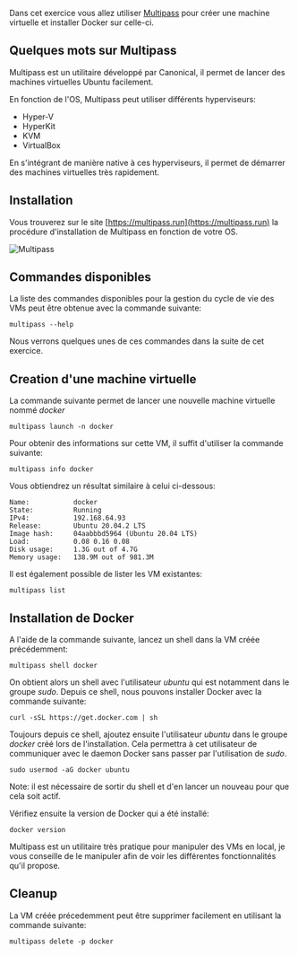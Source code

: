 Dans cet exercice vous allez utiliser [Multipass](https://multipass.run) pour créer une machine virtuelle et installer Docker sur celle-ci.

## Quelques mots sur Multipass

Multipass est un utilitaire développé par Canonical, il permet de lancer des machines virtuelles Ubuntu facilement.

En fonction de l'OS, Multipass peut utiliser différents hyperviseurs:
- Hyper-V
- HyperKit
- KVM
- VirtualBox

En s'intégrant de manière native à ces hyperviseurs, il permet de démarrer des machines virtuelles très rapidement.

## Installation

Vous trouverez sur le site [https://multipass.run](https://multipass.run) la procédure d'installation de Multipass en fonction de votre OS.

![Multipass](./images/local/multipass.png)

## Commandes disponibles

La liste des commandes disponibles pour la gestion du cycle de vie des VMs peut être obtenue avec la commande suivante:

```
multipass --help
```

Nous verrons quelques unes de ces commandes dans la suite de cet exercice.

## Creation d'une machine virtuelle

La commande suivante permet de lancer une nouvelle machine virtuelle nommé *docker*

```
multipass launch -n docker
```

Pour obtenir des informations sur cette VM, il suffit d'utiliser la commande suivante:

```
multipass info docker
```

Vous obtiendrez un résultat similaire à celui ci-dessous:

```
Name:           docker
State:          Running
IPv4:           192.168.64.93
Release:        Ubuntu 20.04.2 LTS
Image hash:     04aabbbd5964 (Ubuntu 20.04 LTS)
Load:           0.08 0.16 0.08
Disk usage:     1.3G out of 4.7G
Memory usage:   138.9M out of 981.3M
```

Il est également possible de lister les VM existantes:

```
multipass list
```

## Installation de Docker

A l'aide de la commande suivante, lancez un shell dans la VM créée précédemment:

```
multipass shell docker
```

On obtient alors un shell avec l'utilisateur *ubuntu* qui est notamment dans le groupe *sudo*. Depuis ce shell, nous pouvons installer Docker avec la commande suivante:

```
curl -sSL https://get.docker.com | sh
```

Toujours depuis ce shell, ajoutez ensuite l'utilisateur *ubuntu* dans le groupe *docker* créé lors de l'installation. Cela permettra à cet utilisateur de communiquer avec le daemon Docker sans passer par l'utilisation de *sudo*.

```
sudo usermod -aG docker ubuntu
```

Note: il est nécessaire de sortir du shell et d'en lancer un nouveau pour que cela soit actif.

Vérifiez ensuite la version de Docker qui a été installé:

```
docker version
```

Multipass est un utilitaire très pratique pour manipuler des VMs en local, je vous conseille de le manipuler afin de voir les différentes fonctionnalités qu'il propose.

## Cleanup

La VM créée précedemment peut être supprimer facilement en utilisant la commande suivante:

```
multipass delete -p docker
```